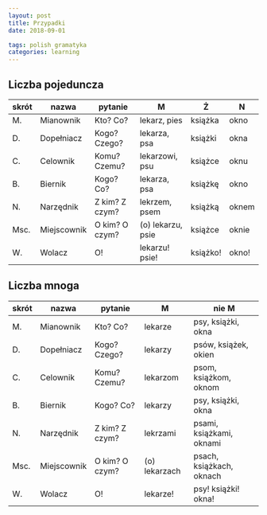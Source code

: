 ```yaml
---
layout: post
title: Przypadki
date: 2018-09-01

tags: polish gramatyka
categories: learning
---
```

## Liczba pojeduncza
|skrót|nazwa|pytanie|M|Ż|N|
|-|-|-|-|-|-|
|M.|Mianownik|Kto? Co?|lekarz, pies|książka|okno|
|D.|Dopełniacz|Kogo? Czego?|lekarza, psa|książki|okna|
|C.|Celownik|Komu? Czemu?|lekarzowi, psu|książce|oknu|
|B.|Biernik|Kogo? Co?|lekarza, psa|książkę|okno|
|N.|Narzędnik|Z kim? Z czym?|lekrzem, psem|książką|oknem|
|Msc.|Miejscownik|O kim? O czym?|(o) lekarzu, psie|książce|oknie|
|W.|Wolacz|O!|lekarzu! psie!|książko!|okno!||
## Liczba mnoga
|skrót|nazwa|pytanie|M|nie M|
|-|-|-|-|-|
|M.|Mianownik|Kto? Co?|lekarze|psy, książki, okna|
|D.|Dopełniacz|Kogo? Czego?|lekarzy|psów, książek, okien|
|C.|Celownik|Komu? Czemu?|lekarzom|psom, książkom, oknom|
|B.|Biernik|Kogo? Co?|lekarzy|psy, książki, okna|
|N.|Narzędnik|Z kim? Z czym?|lekrzami|psami, książkami, oknami|
|Msc.|Miejscownik|O kim? O czym?|(o) lekarzach|psach, książkach, oknach|
|W.|Wolacz|O!|lekarze!|psy! książki! okna!||
